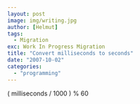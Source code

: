 ```yaml
---
layout: post
image: img/writing.jpg
author: [Helmut]
tags:
  - Migration
exc: Work In Progress Migration
title: "Convert milliseconds to seconds"
date: "2007-10-02"
categories: 
  - "programming"
---
```


( milliseconds / 1000 ) % 60
